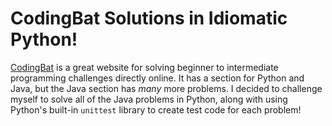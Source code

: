 # CodingBat Solutions in Idiomatic Python! 

[CodingBat](https://codingbat.com/java) is a great website for solving beginner to intermediate programming challenges directly online. It has a section for Python and Java, but the Java section has *many* more problems. I decided to challenge myself to solve all of the Java problems in Python, along with using Python's built-in `unittest` library to create test code for each problem!